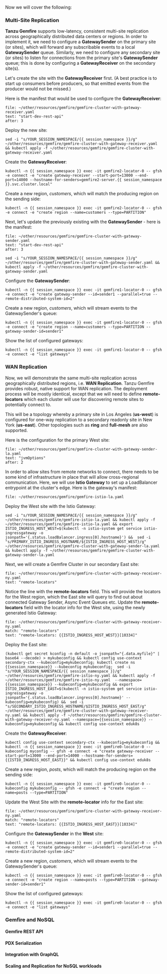 Now we will cover the following:

### Multi-Site Replication
**Tanzu Gemfire** supports low-latency, consistent multi-site replication across geographically distributed data centers or regions.
In order to implement it, we need to configure a **GatewaySender** on the primary site (or sites), which will forward any 
subscribable events to a local **GatewaySender** queue. 
Similarly, we need to configure any secondary site (or sites) to listen for connections from the primary site's **GatewaySender** queue; this is done by configuring 
a **GatewayReceiver** on the secondary site(s).

Let's create the site with the **GatewayReceiver** first. (A best practice is to start up consumers before producers, so that emitted events from the producer 
would not be missed.)

Here is the manifest that would be used to configure the **GatewayReceiver**:
```editor:select-matching-text
file: ~/other/resources/gemfire/gemfire-cluster-with-gateway-receiver.yaml
text: "start-dev-rest-api"
after: 3
```

Deploy the new site:
```execute
sed -i "s/YOUR_SESSION_NAMESPACE/{{ session_namespace }}/g" ~/other/resources/gemfire/gemfire-cluster-with-gateway-receiver.yaml && kubectl apply -f ~/other/resources/gemfire/gemfire-cluster-with-gateway-receiver.yaml
```

Create the **GatewayReceiver**:
```execute
kubectl -n {{ session_namespace }} exec -it gemfire2-locator-0 -- gfsh -e connect -e "create gateway-receiver --start-port=13000 --end-port=14000 --hostname-for-senders=gemfire2-server.{{ session_namespace }}.svc.cluster.local"
```

Create a new region, *customers*, which will match the producing region on the sending side:
```execute
kubectl -n {{ session_namespace }} exec -it gemfire2-locator-0 -- gfsh -e connect -e "create region --name=customers --type=PARTITION"
```

Next, let's update the previously existing with the **GatewaySender** - here is the manifest:
```editor:select-matching-text
file: ~/other/resources/gemfire/gemfire-cluster-with-gateway-sender.yaml
text: "start-dev-rest-api"
after: 3
```

```execute
sed -i "s/YOUR_SESSION_NAMESPACE/{{ session_namespace }}/g" ~/other/resources/gemfire/gemfire-cluster-with-gateway-sender.yaml && kubectl apply -f ~/other/resources/gemfire/gemfire-cluster-with-gateway-sender.yaml
```

Configure the **GatewaySender**:
```execute
kubectl -n {{ session_namespace }} exec -it gemfire1-locator-0 -- gfsh -e connect -e "create gateway-sender --id=sender1 --parallel=true --remote-distributed-system-id=2"
```

Create a new region, *customers*, which will stream events to the GatewaySender's queue:
```execute
kubectl -n {{ session_namespace }} exec -it gemfire1-locator-0 -- gfsh -e connect -e "create region --name=customers --type=PARTITION --gateway-sender-id=sender1"
```

Show the list of configured gateways:
```execute
kubectl -n {{ session_namespace }} exec -it gemfire1-locator-0 -- gfsh -e connect -e "list gateways"
```

### WAN Replication
Now, we will demonstrate the same multi-site replication across geographically distributed regions, i.e. **WAN Replication**. Tanzu Gemfire 
provides robust, native support for WAN replication. The deployment process will be mostly identical,
except that we will need to define **remote-locators** which each cluster will use for discovering remote sites to potentially connect to. 

This will be a topology whereby a primary site in Los Angeles (**us-west**) is configured for one-way replication to a secondary readonly site
in New York (**us-east**). Other topologies such as **ring** and **full-mesh** are also supported. 

Here is the configuration for the primary West site: 
```editor:select-matching-text
file: ~/other/resources/gemfire/gemfire-cluster-with-gateway-sender-la.yaml
text: "jvmOptions"
after: 2
```

In order to allow sites from remote networks to connect, there needs to be some kind of infrastructure in place that will allow cross-regional communication.
Here, we will use **Istio Gateway** to set up a LoadBalancer entrypoint at the cluster's edge. Here is the gateway's manifest:
```editor:open-file
file: ~/other/resources/gemfire/gemfire-istio-la.yaml
```

Deploy the West site with the Istio Gateway:
```execute
sed -i "s/YOUR_SESSION_NAMESPACE/{{ session_namespace }}/g" ~/other/resources/gemfire/gemfire-istio-la.yaml && kubectl apply -f ~/other/resources/gemfire/gemfire-istio-la.yaml && export ISTIO_INGRESS_HOST_WEST=$(kubectl -n istio-system get service istio-ingressgateway -o jsonpath='{.status.loadBalancer.ingress[0].hostname}') &&  sed -i "s/PRIMARY_ISTIO_INGRESS_HOSTNAME/${ISTIO_INGRESS_HOST_WEST}/g" ~/other/resources/gemfire/gemfire-cluster-with-gateway-sender-la.yaml && kubectl apply -f ~/other/resources/gemfire/gemfire-cluster-with-gateway-sender-la.yaml
```

Next, we will create a Gemfire Cluster in our secondary East site:
```editor:select-matching-text
file: ~/other/resources/gemfire/gemfire-cluster-with-gateway-receiver-ny.yaml
text: "remote-locators"
```

Notice the line with the **remote-locators** field. This will provide the locators for the West region, which the East site will query to find out about 
connected Gateway Sender, Async Event Queues etc. Update the **remote-locators** field with the locator info for the West site, using the newly generated 
Istio Gateway:
```editor:append-lines-after-match
file: ~/other/resources/gemfire/gemfire-cluster-with-gateway-receiver-ny.yaml
match: "remote-locators"
text: "remote-locators: {{ISTIO_INGRESS_HOST_WEST}}[10334]"
```

Deploy the East site:
```execute
(kubectl get secret kconfig -n default -o jsonpath="{.data.myfile}" | base64 --decode) > mykubeconfig && kubectl config use-context secondary-ctx --kubeconfig=mykubeconfig; kubectl create ns {{session_namespace}} --kubeconfig mykubeconfig;  sed -i "s/YOUR_SESSION_NAMESPACE/{{ session_namespace }}/g" ~/other/resources/gemfire/gemfire-istio-ny.yaml && kubectl apply -f ~/other/resources/gemfire/gemfire-istio-ny.yaml  --namespace={{session_namespace}} --kubeconfig=mykubeconfig && export ISTIO_INGRESS_HOST_EAST=$(kubectl -n istio-system get service istio-ingressgateway -o jsonpath='{.status.loadBalancer.ingress[0].hostname}' --kubeconfig=mykubeconfig) &&  sed -i "s/SECONDARY_ISTIO_INGRESS_HOSTNAME/$ISTIO_INGRESS_HOST_EAST/g" ~/other/resources/gemfire/gemfire-cluster-with-gateway-receiver-ny.yaml && kubectl apply -f ~/other/resources/gemfire/gemfire-cluster-with-gateway-receiver-ny.yaml --namespace={{session_namespace}} --kubeconfig=mykubeconfig && kubectl config use-context eduk8s
```

Create the **GatewayReceiver**:
```execute
kubectl config use-context secondary-ctx --kubeconfig=mykubeconfig && kubectl -n {{ session_namespace }} exec -it gemfire0-locator-0 --kubeconfig myconfig -- gfsh -e connect -e "create gateway-receiver --start-port=13000 --end-port=14000 --hostname-for-senders={{ISTIO_INGRESS_HOST_EAST}}" && kubectl config use-context eduk8s
```

Create a new region, *posts*, which will match the producing region on the sending side:
```execute
kubectl -n {{ session_namespace }} exec -it gemfire0-locator-0 --kubeconfig mykubeconfig -- gfsh -e connect -e "create region --name=posts --type=PARTITION"
```

Update the West Site with the **remote-locator** info for the East site:
```editor:append-lines-after-match
file: ~/other/resources/gemfire/gemfire-cluster-with-gateway-receiver-ny.yaml
match: "remote-locators"
text: "remote-locators: {{ISTIO_INGRESS_HOST_EAST}}[10334]"
```

Configure the **GatewaySender** in the **West** site:
```execute
kubectl -n {{ session_namespace }} exec -it gemfire0-locator-0 -- gfsh -e connect -e "create gateway-sender --id=sender1 --parallel=true --remote-distributed-system-id=2"
```

Create a new region, *customers*, which will stream events to the GatewaySender's queue:
```execute
kubectl -n {{ session_namespace }} exec -it gemfire0-locator-0 -- gfsh -e connect -e "create region --name=posts --type=PARTITION --gateway-sender-id=sender1"
```

Show the list of configured gateways:
```execute
kubectl -n {{ session_namespace }} exec -it gemfire0-locator-0 -- gfsh -e connect -e "list gateways"
```


### Gemfire and NoSQL

#### Gemfire REST API

#### PDX Serialization

#### Integration with GraphQL

#### Scaling and Replication for NoSQL workloads